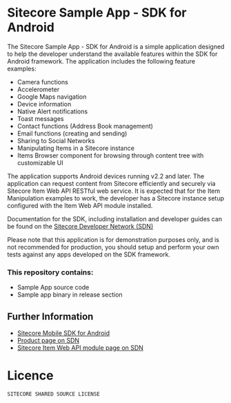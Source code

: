 Sitecore Sample App - SDK  for Android
======================================

The Sitecore Sample App - SDK for Android is a simple application designed to help the developer understand the available features within the SDK for Android framework. 
The application includes the following feature examples:

 * Camera functions
 * Accelerometer
 * Google Maps navigation
 * Device information
 * Native Alert notifications
 * Toast messages
 * Contact functions (Address Book management)
 * Email functions (creating and sending)
 * Sharing to Social Networks
 * Manipulating Items in a Sitecore instance
 * Items Browser component for browsing through content tree with customizable UI

The application supports Android devices running v2.2 and later. The application can request content from Sitecore efficiently and securely via Sitecore Item Web API RESTful web service. 
It is expected that for the Item Manipulation examples to work, the developer has a Sitecore instance setup configured with the Item Web API module installed.

Documentation for the SDK, including installation and developer guides can be found on the [Sitecore Developer Network (SDN)][3]

Please note that this application is for demonstration purposes only, and is not recommended for production, you should setup and perform your own tests against any apps developed on the SDK framework.

### This repository contains:
 * Sample App source code
 * Sample app binary in release section

## Further Information
 * [Sitecore Mobile SDK for Android][4]
 * [Product page on SDN][1]
 * [Sitecore Item Web API module page on SDN][2]

# Licence
```
SITECORE SHARED SOURCE LICENSE
```

 [1]: http://sdn.sitecore.net/Products/Sitecore%20Mobile%20SDK/Sitecore%20Mobile%20SDK%20for%20Android/Mobile%20SDK%201,-d-,0%20for%20Android.aspx
 [2]: http://sdn.sitecore.net/Products/Sitecore%20Item%20Web%20API.aspx
 [3]: http://sdn.sitecore.net/Products/Sitecore%20Mobile%20SDK/Sitecore%20Mobile%20SDK%20for%20Android/Mobile%20SDK%201,-d-,0%20for%20Android/Documentation.aspx
 [4]: https://github.com/Sitecore/sitecore-android-sdk
